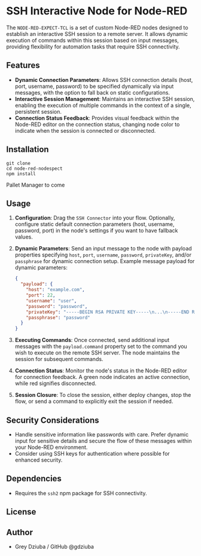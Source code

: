 # SSH Interactive Node for Node-RED

The `NODE-RED-EXPECT-TCL` is a set of custom Node-RED nodes designed to establish an interactive SSH session to a remote server. It allows dynamic execution of commands within this session based on input messages, providing flexibility for automation tasks that require SSH connectivity.

## Features

- **Dynamic Connection Parameters**: Allows SSH connection details (host, port, username, password) to be specified dynamically via input messages, with the option to fall back on static configurations.
- **Interactive Session Management**: Maintains an interactive SSH session, enabling the execution of multiple commands in the context of a single, persistent session.
- **Connection Status Feedback**: Provides visual feedback within the Node-RED editor on the connection status, changing node color to indicate when the session is connected or disconnected.

## Installation

```
git clone
cd node-red-nodespect
npm install
```

Pallet Manager to come

## Usage

1. **Configuration**: Drag the `SSH Connector` into your flow. Optionally, configure static default connection parameters (host, username, password, port) in the node's settings if you want to have fallback values.

2. **Dynamic Parameters**: Send an input message to the node with payload properties specifying `host`, `port`, `username`, `password`, `privateKey`, and/or `passphrase` for dynamic connection setup. Example message payload for dynamic parameters:

    ```json
    {
      "payload": {
        "host": "example.com",
        "port": 22,
        "username": "user",
        "password": "password",
        "privateKey": "-----BEGIN RSA PRIVATE KEY-----\n...\n-----END RSA PRIVATE KEY-----",
        "passphrase": "password"
      }
    }
    ```

3. **Executing Commands**: Once connected, send additional input messages with the `payload.command` property set to the command you wish to execute on the remote SSH server. The node maintains the session for subsequent commands.

4. **Connection Status**: Monitor the node's status in the Node-RED editor for connection feedback. A green node indicates an active connection, while red signifies disconnected.

5. **Session Closure**: To close the session, either deploy changes, stop the flow, or send a command to explicitly exit the session if needed.

## Security Considerations

- Handle sensitive information like passwords with care. Prefer dynamic input for sensitive details and secure the flow of these messages within your Node-RED environment.
- Consider using SSH keys for authentication where possible for enhanced security.

## Dependencies

- Requires the `ssh2` npm package for SSH connectivity.

## License



## Author

- Grey Dziuba / GitHub @gdziuba

